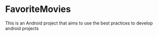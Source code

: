 # FavoriteMovies
This is an Android project that aims to use the best practices to develop android projects

